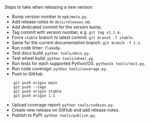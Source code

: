 ﻿Steps to take when releasing a new version:
* Bump version number in `mph/meta.py`.
* Add release notes to `docs/releases.md`.
* Add dedicated commit for the version bump.
* Tag commit with version number, e.g. `git tag v1.1.4`.
* Force `stable` branch to latest commit: `git branch -f stable`.
* Same for the current documentation branch: `git branch -f 1.1`.
* Run code linter: `flake8p`.
* Test docs build: `python tools/docs.py`.
* Test wheel build: `python tools/wheel.py`.
* Run tests for each supported Python/OS: `python3x tools/test.py`.
* Run code coverage: `python tools/coverage.py`.
* Push to GitHub:
```console
    git push origin main
    git push --tags
    git push origin stable
    git push origin 1.1
```
* Upload coverage report: `python tools/codecov.py`.
* Create new release on GitHub and add release notes.
* Publish to PyPI: `python tools/publish.py`.
